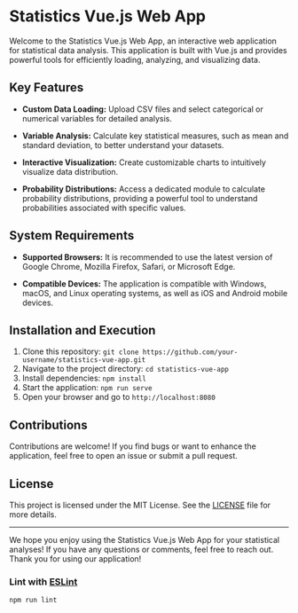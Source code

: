 # Statistics Vue.js Web App

Welcome to the Statistics Vue.js Web App, an interactive web application for statistical data analysis. This application is built with Vue.js and provides powerful tools for efficiently loading, analyzing, and visualizing data.

## Key Features

- **Custom Data Loading:** Upload CSV files and select categorical or numerical variables for detailed analysis.

- **Variable Analysis:** Calculate key statistical measures, such as mean and standard deviation, to better understand your datasets.

- **Interactive Visualization:** Create customizable charts to intuitively visualize data distribution.

- **Probability Distributions:** Access a dedicated module to calculate probability distributions, providing a powerful tool to understand probabilities associated with specific values.

## System Requirements

- **Supported Browsers:** It is recommended to use the latest version of Google Chrome, Mozilla Firefox, Safari, or Microsoft Edge.

- **Compatible Devices:** The application is compatible with Windows, macOS, and Linux operating systems, as well as iOS and Android mobile devices.

## Installation and Execution

1. Clone this repository: `git clone https://github.com/your-username/statistics-vue-app.git`
2. Navigate to the project directory: `cd statistics-vue-app`
3. Install dependencies: `npm install`
4. Start the application: `npm run serve`
5. Open your browser and go to `http://localhost:8080`

## Contributions

Contributions are welcome! If you find bugs or want to enhance the application, feel free to open an issue or submit a pull request.

## License

This project is licensed under the MIT License. See the [LICENSE](LICENSE) file for more details.

---

We hope you enjoy using the Statistics Vue.js Web App for your statistical analyses! If you have any questions or comments, feel free to reach out. Thank you for using our application!


### Lint with [ESLint](https://eslint.org/)

```sh
npm run lint
```
